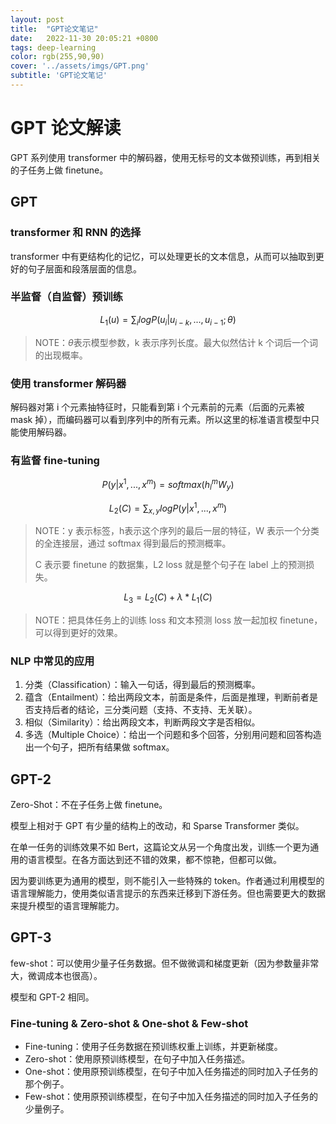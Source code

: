 ```yaml
---
layout: post
title:  "GPT论文笔记"
date:   2022-11-30 20:05:21 +0800
tags: deep-learning
color: rgb(255,90,90)
cover: '../assets/imgs/GPT.png'
subtitle: 'GPT论文笔记'
---
```


# GPT 论文解读

GPT 系列使用 transformer 中的解码器，使用无标号的文本做预训练，再到相关的子任务上做 finetune。

## GPT

### transformer 和 RNN 的选择

transformer 中有更结构化的记忆，可以处理更长的文本信息，从而可以抽取到更好的句子层面和段落层面的信息。

### 半监督（自监督）预训练

$$ L_1(u)=\sum_{i}logP(u_i|u_{i-k},...,u_{i-1};\theta) $$

> NOTE：$\theta$表示模型参数，k 表示序列长度。最大似然估计 k 个词后一个词的出现概率。

### 使用 transformer 解码器

解码器对第 i 个元素抽特征时，只能看到第 i 个元素前的元素（后面的元素被 mask 掉），而编码器可以看到序列中的所有元素。所以这里的标准语言模型中只能使用解码器。

### 有监督 fine-tuning

$$ P(y|x^1,...,x^m)=softmax(h_{l}^mW_y) $$

$$L_2(C)=\sum_{x,y}logP(y|x^1,...,x^m)$$

> NOTE：y 表示标签，h表示这个序列的最后一层的特征，W 表示一个分类的全连接层，通过 softmax 得到最后的预测概率。
>
> C 表示要 finetune 的数据集，L2 loss 就是整个句子在 label 上的预测损失。

$$ L_3=L_2(C)+\lambda*L_1(C) $$

> NOTE：把具体任务上的训练 loss 和文本预测 loss 放一起加权 finetune，可以得到更好的效果。

### NLP 中常见的应用

1. 分类（Classification）：输入一句话，得到最后的预测概率。
2. 蕴含（Entailment）：给出两段文本，前面是条件，后面是推理，判断前者是否支持后者的结论，三分类问题（支持、不支持、无关联）。
3. 相似（Similarity）：给出两段文本，判断两段文字是否相似。
4. 多选（Multiple Choice）：给出一个问题和多个回答，分别用问题和回答构造出一个句子，把所有结果做 softmax。

## GPT-2

Zero-Shot：不在子任务上做 finetune。

模型上相对于 GPT 有少量的结构上的改动，和 Sparse Transformer 类似。

在单一任务的训练效果不如 Bert，这篇论文从另一个角度出发，训练一个更为通用的语言模型。在各方面达到还不错的效果，都不惊艳，但都可以做。

因为要训练更为通用的模型，则不能引入一些特殊的 token。作者通过利用模型的语言理解能力，使用类似语言提示的东西来迁移到下游任务。但也需要更大的数据来提升模型的语言理解能力。

## GPT-3

few-shot：可以使用少量子任务数据。但不做微调和梯度更新（因为参数量非常大，微调成本也很高）。 

模型和 GPT-2 相同。

### Fine-tuning & Zero-shot & One-shot & Few-shot

- Fine-tuning：使用子任务数据在预训练权重上训练，并更新梯度。
- Zero-shot：使用原预训练模型，在句子中加入任务描述。
- One-shot：使用原预训练模型，在句子中加入任务描述的同时加入子任务的那个例子。
- Few-shot：使用原预训练模型，在句子中加入任务描述的同时加入子任务的少量例子。